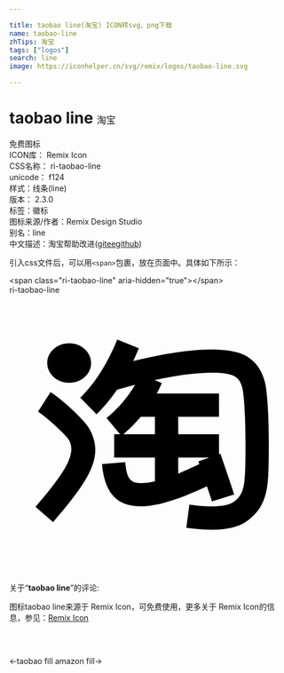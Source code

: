 ```yaml
---

title: taobao line(淘宝) ICON转svg、png下载
name: taobao-line
zhTips: 淘宝
tags: ["logos"]
search: line
image: https://iconhelper.cn/svg/remix/logos/taobao-line.svg

---
```


# taobao line  <small style="font-size: 60%;font-weight: 100">淘宝</small>


<div class="detail-page">
<p>
<span><span class="badge-success badge">免费图标</span> </span>
<br/>
<span>
ICON库：
<span class="badge-secondary badge">Remix Icon</span> 
</span>
<br/>
<span>
CSS名称：
<span class="badge-secondary badge">ri-taobao-line</span> 
</span>
<br/>
<span>
unicode：
<span class="badge-secondary badge">f124</span> 
<copy-btn content='f124' btn-title=""></copy-btn>
<copy-btn :content='String.fromCodePoint(parseInt("f124", 16))' btn-title="复制U"></copy-btn>
</span><br/><span>样式：<span class="badge-light badge">线条(line)</span></span>
<br/>
<span>
版本：
<span class="badge-secondary badge">2.3.0</span> 
</span><br/><span>标签：<span class="badge-light badge"><router-link to="/tags/logos.html">徽标</router-link></span></span>
<br/>
<span>图标来源/作者：<span class="badge-light badge">Remix Design Studio</span></span> 
<br/>
<span>别名：<span class="badge-light badge">line</span></span><br/><span class="zh-detail">中文描述：<span class="badge-primary badge">淘宝</span><span class="help-link"><span>帮助改进</span>(<a href="https://gitee.com/liuwave/icon-helper/edit/master/json/remix/logos/taobao-line.json" target="_blank" rel="noopener noreferrer">gitee</a><a href="https://github.com/liuwave/icon-helper/edit/master/json/remix/logos/taobao-line.json" target="_blank" rel="noopener noreferrer">github</a></span>)</span><br/>
</p>
</div>
<div class="alert alert-dark">
  <i class="ri-taobao-line ri-xs"></i>
  <i class="ri-taobao-line ri-sm"></i>
  <i class="ri-taobao-line ri-lg"></i>
  <i class="ri-taobao-line ri-2x"></i>
  <i class="ri-taobao-line ri-3x"></i>
  <i class="ri-taobao-line ri-5x"></i>
  <i class="ri-taobao-line ri-7x"></i>
</div>
<div>
  <p>引入css文件后，可以用<code>&lt;span&gt;</code>包裹，放在页面中。具体如下所示：    
  </p>
  <div class="alert alert-primary" style="font-size: 14px">
    &lt;span class="ri-taobao-line" aria-hidden="true"&gt;&lt;/span&gt;
    <copy-btn content='<span class="ri-taobao-line" aria-hidden="true"></span>'></copy-btn>
  </div>
  <div class="alert alert-secondary">
    <i class="ri-taobao-line"
    style="font-size: 24px"
    aria-hidden="true"></i> ri-taobao-line
    <copy-btn content="ri-taobao-line" btn-title="复制图标名称"></copy-btn>
  </div>
</div>
<div id="svg" class="svg-wrap">
<svg xmlns="http://www.w3.org/2000/svg" viewBox="0 0 24 24">
    <g>
        <path fill="none" d="M0 0h24v24H0z"/>
        <path fill-rule="nonzero" d="M17.172 14H14.5v1.375c.55-.221 1.153-.49 1.812-.81l-.082-.238.942-.327zm.828-.287l.12-.042c.641 1.851 1.034 3.012 1.185 3.5l-1.912.59c-.074-.24-.216-.672-.427-1.293-6.081 2.885-8.671 2.054-9.008-1.907l1.993-.17c.1 1.165.344 1.622.897 1.752.393.093.94.063 1.652-.104V14H9v-2h.513l-1.167-1.39c1.043-.876 1.858-1.83 2.448-2.864-.518.135-1.037.28-1.551.435a13.955 13.955 0 0 1-1.754 2.109l-1.4-1.428c1.272-1.248 2.333-2.91 3.176-4.994l1.854.75a21.71 21.71 0 0 1-.48 1.101c3.702-.936 7.275-1.317 9.138-.68 1.223.418 1.919 1.391 2.187 2.584.17.756.313 2.689.313 5.123 0 2.807-.056 3.77-.34 4.622-.297.89-.696 1.418-1.407 1.984-.657.523-1.553.763-2.645.823-.673.037-1.368.003-2.095-.08a19.614 19.614 0 0 1-.596-.075l.264-1.982a57.039 57.039 0 0 0 .556.07c.625.07 1.216.1 1.762.07.714-.04 1.245-.181 1.508-.39.426-.34.591-.558.756-1.054.186-.554.237-1.448.237-3.988 0-2.299-.133-4.102-.264-4.683-.13-.577-.41-.97-.883-1.132-1.207-.412-3.801-.194-6.652.417l.615.262c-.13.302-.273.6-.43.89H18v2h-3.5V12H18v1.713zM12.5 10.5h-1.208A13.685 13.685 0 0 1 9.798 12H12.5v-1.5zm-10.039-.438L3.54 8.377c1.062.679 2.935 2.427 3.338 3.161 1.239 2.26.197 4.176-3.122 7.997l-1.51-1.311c2.687-3.094 3.5-4.59 2.878-5.724-.214-.39-1.857-1.924-2.662-2.438zm2.68-2.479c-1.049 0-1.883-.762-1.888-1.693 0-.94.84-1.701 1.887-1.701 1.04 0 1.883.758 1.883 1.701 0 .935-.843 1.693-1.883 1.693z"/>
    </g>
</svg>

</div>
<detail full-name='ri-taobao-line'></detail>  
<div class="icon-detail__container">
<p>关于“<b>taobao line</b>”的评论:</p>
</div>
<Vssue title="关于“taobao line”的评论" />    
<div><p>图标taobao line来源于 Remix Icon，可免费使用，更多关于  Remix Icon的信息，参见：<a target="_blank" href="https://iconhelper.cn/remix.html">Remix Icon</a>
</p></div>

<div style="padding:2rem 0 " class="page-nav"><p class="inner"><span class="prev">←<router-link to="/icon/logos/taobao-fill.html">taobao fill</router-link></span> <span class="next"><router-link to="/icon/logos/amazon-fill.html">amazon fill</router-link>→</span></p></div>
